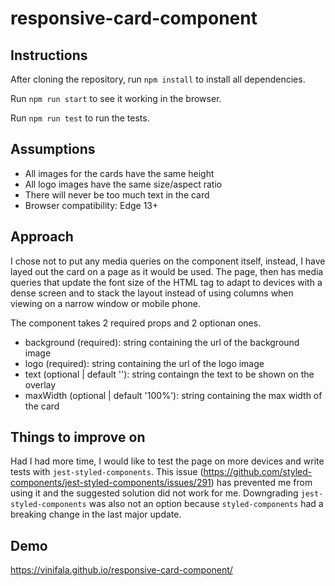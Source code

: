 # responsive-card-component

## Instructions
After cloning the repository, run `npm install` to install all dependencies.

Run `npm run start` to see it working in the browser.

Run `npm run test` to run the tests.

## Assumptions
* All images for the cards have the same height
* All logo images have the same size/aspect ratio
* There will never be too much text in the card
* Browser compatibility: Edge 13+

## Approach
I chose not to put any media queries on the component itself, instead, I have layed out the card on a page as it would be used.
The page, then has media queries that update the font size of the HTML tag to adapt to devices with a dense screen and to stack the layout instead of using columns when viewing on a narrow window or mobile phone.

The component takes 2 required props and 2 optionan ones.
* background (required): string containing the url of the background image
* logo (required): string containing the url of the logo image
* text (optional | default ''): string containgn the text to be shown on the overlay
* maxWidth (optional | default '100%'): string containing the max width of the card

## Things to improve on
Had I had more time, I would like to test the page on more devices and write tests with `jest-styled-components`. This issue (https://github.com/styled-components/jest-styled-components/issues/291) has prevented me from using it and the suggested solution did not work for me. Downgrading `jest-styled-components` was also not an option because `styled-components` had a breaking change in the last major update.

## Demo
https://vinifala.github.io/responsive-card-component/
